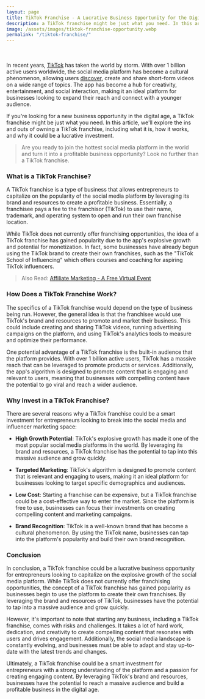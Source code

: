 ```yaml
---
layout: page
title: TikTok Franchise - A Lucrative Business Opportunity for the Digital Age
description: a TikTok franchise might be just what you need. In this article, we'll explore the ins and outs of owning a TikTok franchise
image: /assets/images/tiktok-franchise-opportunity.webp
permalink: "/tiktok-franchise/"
---
```


<br /><br />
In recent years, [TikTok](https://www.tiktok.com/en/) has taken the world by storm. With over 1 billion active users worldwide, the social media platform has become a cultural phenomenon, allowing users [discover](https://www.tiktok.com/discover/franchise-opportunities), create and share short-form videos on a wide range of topics. The app has become a hub for creativity, entertainment, and social interaction, making it an ideal platform for businesses looking to expand their reach and connect with a younger audience.

If you're looking for a new business opportunity in the digital age, a TikTok franchise might be just what you need. In this article, we'll explore the ins and outs of owning a TikTok franchise, including what it is, how it works, and why it could be a lucrative investment.

> Are you ready to join the hottest social media platform in the world and turn it into a profitable business opportunity? Look no further than a TikTok franchise.

### What is a TikTok Franchise?

A TikTok franchise is a type of business that allows entrepreneurs to capitalize on the popularity of the social media platform by leveraging its brand and resources to create a profitable business. Essentially, a franchisee pays a fee to the franchisor (TikTok) to use their name, trademark, and operating system to open and run their own franchise location.

While TikTok does not currently offer franchising opportunities, the idea of a TikTok franchise has gained popularity due to the app's explosive growth and potential for monetization. In fact, some businesses have already begun using the TikTok brand to create their own franchises, such as the "TikTok School of Influencing" which offers courses and coaching for aspiring TikTok influencers.

> Also Read: [Affiliate Marketing - A Free Virtual Event](/what-is-affiliate-marketing-a-free-virtual-event/)

### How Does a TikTok Franchise Work?

The specifics of a TikTok franchise would depend on the type of business being run. However, the general idea is that the franchisee would use TikTok's brand and resources to promote and market their business. This could include creating and sharing TikTok videos, running advertising campaigns on the platform, and using TikTok's analytics tools to measure and optimize their performance.

One potential advantage of a TikTok franchise is the built-in audience that the platform provides. With over 1 billion active users, TikTok has a massive reach that can be leveraged to promote products or services. Additionally, the app's algorithm is designed to promote content that is engaging and relevant to users, meaning that businesses with compelling content have the potential to go viral and reach a wider audience.

### Why Invest in a TikTok Franchise?

There are several reasons why a TikTok franchise could be a smart investment for entrepreneurs looking to break into the social media and influencer marketing space:

- **High Growth Potential**: TikTok's explosive growth has made it one of the most popular social media platforms in the world. By leveraging its brand and resources, a TikTok franchise has the potential to tap into this massive audience and grow quickly.

- **Targeted Marketing**: TikTok's algorithm is designed to promote content that is relevant and engaging to users, making it an ideal platform for businesses looking to target specific demographics and audiences.

- **Low Cost**: Starting a franchise can be expensive, but a TikTok franchise could be a cost-effective way to enter the market. Since the platform is free to use, businesses can focus their investments on creating compelling content and marketing campaigns.

- **Brand Recognition**: TikTok is a well-known brand that has become a cultural phenomenon. By using the TikTok name, businesses can tap into the platform's popularity and build their own brand recognition.

### Conclusion

In conclusion, a TikTok franchise could be a lucrative business opportunity for entrepreneurs looking to capitalize on the explosive growth of the social media platform. While TikTok does not currently offer franchising opportunities, the concept of a TikTok franchise has gained popularity as businesses begin to use the platform to create their own franchises. By leveraging the brand and resources of TikTok, businesses have the potential to tap into a massive audience and grow quickly.

However, it's important to note that starting any business, including a TikTok franchise, comes with risks and challenges. It takes a lot of hard work, dedication, and creativity to create compelling content that resonates with users and drives engagement. Additionally, the social media landscape is constantly evolving, and businesses must be able to adapt and stay up-to-date with the latest trends and changes.

Ultimately, a TikTok franchise could be a smart investment for entrepreneurs with a strong understanding of the platform and a passion for creating engaging content. By leveraging TikTok's brand and resources, businesses have the potential to reach a massive audience and build a profitable business in the digital age.
